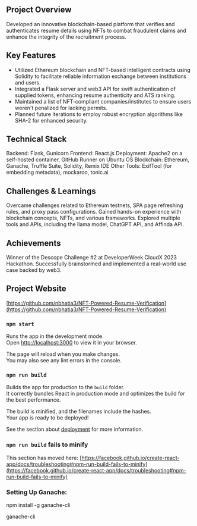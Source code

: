 ## Project Overview
Developed an innovative blockchain-based platform that verifies and authenticates resume details using NFTs to combat fraudulent claims and enhance the integrity of the recruitment process.

## Key Features
- Utilized Ethereum blockchain and NFT-based intelligent contracts using Solidity to facilitate reliable information exchange between institutions and users.
- Integrated a Flask server and web3 API for swift authentication of supplied tokens, enhancing resume authenticity and ATS ranking.
- Maintained a list of NFT-compliant companies/institutes to ensure users weren't penalized for lacking permits.
- Planned future iterations to employ robust encryption algorithms like SHA-2 for enhanced security.

## Technical Stack
Backend: Flask, Gunicorn
Frontend: React.js
Deployment: Apache2 on a self-hosted container, GitHub Runner on Ubuntu OS
Blockchain: Ethereum, Ganache, Truffle Suite, Solidity, Remix IDE
Other Tools: ExifTool (for embedding metadata), mockaroo, tonic.ai

## Challenges & Learnings
Overcame challenges related to Ethereum testnets, SPA page refreshing rules, and proxy pass configurations.
Gained hands-on experience with blockchain concepts, NFTs, and various frameworks.
Explored multiple tools and APIs, including the llama model, ChatGPT API, and Affinda API.

## Achievements

Winner of the Descope Challenge #2 at DeveloperWeek CloudX 2023 Hackathon.
Successfully brainstormed and implemented a real-world use case backed by web3.

## Project Website
[https://github.com/nbhatia3/NFT-Powered-Resume-Verification](https://github.com/nbhatia3/NFT-Powered-Resume-Verification)


### `npm start`

Runs the app in the development mode.\
Open [http://localhost:3000](http://localhost:3000) to view it in your browser.

The page will reload when you make changes.\
You may also see any lint errors in the console.


### `npm run build`

Builds the app for production to the `build` folder.\
It correctly bundles React in production mode and optimizes the build for the best performance.

The build is minified, and the filenames include the hashes.\
Your app is ready to be deployed!

See the section about [deployment](https://facebook.github.io/create-react-app/docs/deployment) for more information.


### `npm run build` fails to minify

This section has moved here: [https://facebook.github.io/create-react-app/docs/troubleshooting#npm-run-build-fails-to-minify](https://facebook.github.io/create-react-app/docs/troubleshooting#npm-run-build-fails-to-minify)

### Setting Up Ganache:
npm install -g ganache-cli

ganache-cli

